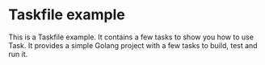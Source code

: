# Taskfile example

This is a Taskfile example. It contains a few tasks to show you how to use Task. It provides a simple Golang project with a few tasks to build, test and run it.
